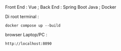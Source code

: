 Front End : Vue ; Back End : Spring Boot Java ; Docker <br/>

Di root terminal :

```
docker compose up --build
```

browser Laptop/PC :

```
http://localhost:8090
```